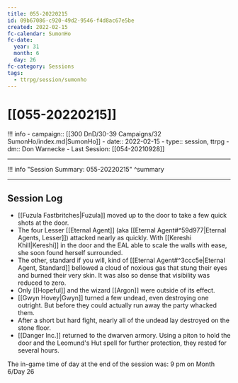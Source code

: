 ```yaml
---
title: 055-20220215
id: 09b67086-c920-49d2-9546-f4d8ac67e5be
created: 2022-02-15
fc-calendar: SumonHo
fc-date:
  year: 31
  month: 6
  day: 26
fc-category: Sessions
tags:
  - ttrpg/session/sumonho
---
```


# [[055-20220215]]

!!! info
    - campaign:: [[300 DnD/30-39 Campaigns/32 SumonHo/index.md|SumonHo]]
    - date:: 2022-02-15
    - type:: session, ttrpg
    - dm:: Don Warnecke
    - Last Session: [[054-20210928]]


---

!!! info "Session Summary: 055-20220215"
    ^summary

---

## Session Log

- [[Fuzula Fastbritches|Fuzula]] moved up to the door to take a few quick shots at the door.
- The four Lesser [[Eternal Agent]] (aka [[Eternal Agent#^59d977|Eternal Agents, Lesser]]) attacked nearly as quickly. With [[Kereshi Khill|Kereshi]] in the door and the EAL able to scale the walls with ease, she soon found herself surrounded.
- The other, standard if you will, kind of [[Eternal Agent#^3ccc5e|Eternal Agent, Standard]] bellowed a cloud of noxious gas that stung their eyes and burned their very skin. It was also so dense that visibility was reduced to zero.
- Only [[Hopeful]] and the wizard [[Argon]] were outside of its effect.
- [[Gwyn Hovey|Gwyn]] turned a few undead, even destroying one outright. But before they could actually run away the party whacked them.
- After a short but hard fight, nearly all of the undead lay destroyed on the stone floor.
- [[Danger Inc.]]  returned to the dwarven armory. Using a piton to hold the door and the Leomund's Hut spell for further protection, they rested for several hours.

The in-game time of day at the end of the session was: 9 pm on Month 6/Day 26

